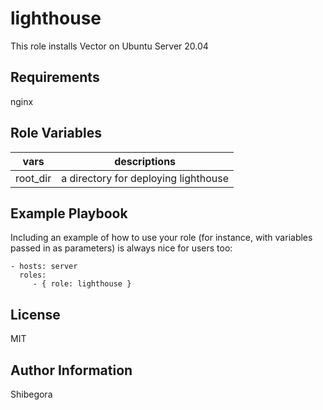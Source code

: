lighthouse
=========

This role installs Vector on Ubuntu Server 20.04

Requirements
------------

nginx

Role Variables
--------------

| vars | descriptions |
|-------|--------------|
| root_dir | a directory for deploying lighthouse |

Example Playbook
----------------

Including an example of how to use your role (for instance, with variables passed in as parameters) is always nice for users too:

    - hosts: server
      roles:
         - { role: lighthouse }

License
-------

MIT

Author Information
------------------

Shibegora